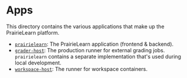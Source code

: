 # Apps

This directory contains the various applications that make up the PrairieLearn platform.

- [`prairielearn`](./prairielearn): The PrairieLearn application (frontend & backend).
- [`grader-host`](./grader-host): The production runner for external grading jobs. `prairielearn` contains a separate implementation that's used during local development.
- [`workspace-host`](./workspace-host): The runner for workspace containers.
